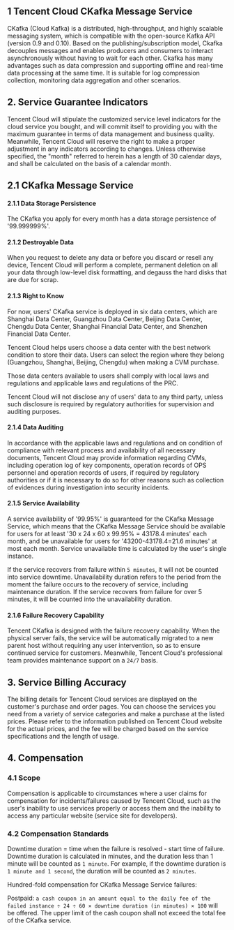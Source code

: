 ## 1 Tencent Cloud CKafka Message Service

CKafka (Cloud Kafka) is a distributed, high-throughput, and highly scalable messaging system, which is compatible with the open-source Kafka API (version 0.9 and 0.10). Based on the publishing/subscription model, Ckafka decouples messages and enables producers and consumers to interact asynchronously without having to wait for each other. Ckafka has many advantages such as data compression and supporting offline and real-time data processing at the same time. It is suitable for log compression collection, monitoring data aggregation and other scenarios.

## 2. Service Guarantee Indicators

Tencent Cloud will stipulate the customized service level indicators for the cloud service you bought, and will commit itself to providing you with the maximum guarantee in terms of data management and business quality. Meanwhile, Tencent Cloud will reserve the right to make a proper adjustment in any indicators according to changes. Unless otherwise specified, the "month" referred to herein has a length of 30 calendar days, and shall be calculated on the basis of a calendar month.

## 2.1 CKafka Message Service

#### 2.1.1 Data Storage Persistence

The CKafka you apply for every month has a data storage persistence of '99.999999%'.

#### 2.1.2 Destroyable Data

When you request to delete any data or before you discard or resell any device, Tencent Cloud will perform a complete, permanent deletion on all your data through low-level disk formatting, and degauss the hard disks that are due for scrap.

#### 2.1.3 Right to Know

For now, users' CKafka service is deployed in six data centers, which are Shanghai Data Center, Guangzhou Data Center, Beijing Data Center, Chengdu Data Center, Shanghai Financial Data Center, and Shenzhen Financial Data Center.

Tencent Cloud helps users choose a data center with the best network condition to store their data. Users can select the region where they belong (Guangzhou, Shanghai, Beijing, Chengdu) when making a CVM purchase.

Those data centers available to users shall comply with local laws and regulations and applicable laws and regulations of the PRC.

Tencent Cloud will not disclose any of users' data to any third party, unless such disclosure is required by regulatory authorities for supervision and auditing purposes.

#### 2.1.4 Data Auditing

In accordance with the applicable laws and regulations and on condition of compliance with relevant process and availability of all necessary documents, Tencent Cloud may provide information regarding CVMs, including operation log of key components, operation records of OPS personnel and operation records of users, if required by regulatory authorities or if it is necessary to do so for other reasons such as collection of evidences during investigation into security incidents.

#### 2.1.5 Service Availability

A service availability of '99.95%' is guaranteed for the CKafka Message Service, which means that the CKafka Message Service should be available for users for at least '30 x 24 x 60 x 99.95% = 43178.4 minutes' each month, and be unavailable for users for '43200-43178.4=21.6 minutes' at most each month. Service unavailable time is calculated by the user's single instance.

If the service recovers from failure within `5 minutes`, it will not be counted into service downtime. Unavailability duration refers to the period from the moment the failure occurs to the recovery of service, including maintenance duration. If the service recovers from failure for over 5 minutes, it will be counted into the unavailability duration.

#### 2.1.6 Failure Recovery Capability

Tencent CKafka is designed with the failure recovery capability. When the physical server fails, the service will be automatically migrated to a new parent host without requiring any user intervention, so as to ensure continued service for customers. Meanwhile, Tencent Cloud's professional team provides maintenance support on a `24/7` basis.

## 3. Service Billing Accuracy

The billing details for Tencent Cloud services are displayed on the customer's purchase and order pages. You can choose the services you need from a variety of service categories and make a purchase at the listed prices. Please refer to the information published on Tencent Cloud website for the actual prices, and the fee will be charged based on the service specifications and the length of usage.

## 4. Compensation

### 4.1 Scope

Compensation is applicable to circumstances where a user claims for compensation for incidents/failures caused by Tencent Cloud, such as the user's inability to use services properly or access them and the inability to access any particular website (service site for developers).

### 4.2 Compensation Standards

Downtime duration = time when the failure is resolved - start time of failure. Downtime duration is calculated in minutes, and the duration less than 1 minute will be counted as `1 minute`.
For example, if the downtime duration is `1 minute and 1 second`, the duration will be counted as `2 minutes`.

Hundred-fold compensation for CKafka Message Service failures:

Postpaid: `a cash coupon in an amount equal to the daily fee of the failed instance ÷ 24 ÷ 60 × downtime duration (in minutes) × 100` will be offered. The upper limit of the cash coupon shall not exceed the total fee of the CKafka service.


